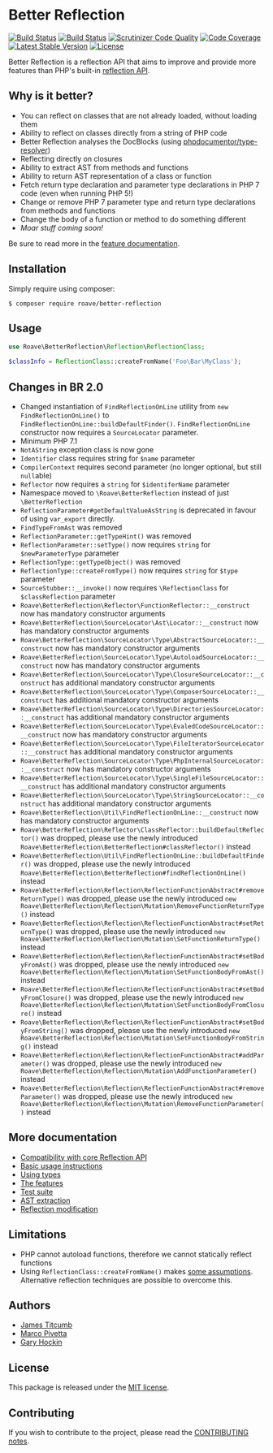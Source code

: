 Better Reflection
=================

[![Build Status](https://travis-ci.org/Roave/BetterReflection.svg?branch=master)](https://travis-ci.org/Roave/BetterReflection) [![Build Status](https://ci.appveyor.com/api/projects/status/github/Roave/BetterReflection?svg=true&branch=master)](https://ci.appveyor.com/project/Ocramius/betterreflection-4jx2w) [![Scrutinizer Code Quality](https://scrutinizer-ci.com/g/Roave/BetterReflection/badges/quality-score.png?b=master)](https://scrutinizer-ci.com/g/Roave/BetterReflection/?branch=master) [![Code Coverage](https://scrutinizer-ci.com/g/Roave/BetterReflection/badges/coverage.png?b=master)](https://scrutinizer-ci.com/g/Roave/BetterReflection/?branch=master) [![Latest Stable Version](https://poser.pugx.org/roave/better-reflection/v/stable)](https://packagist.org/packages/roave/better-reflection) [![License](https://poser.pugx.org/roave/better-reflection/license)](https://packagist.org/packages/roave/better-reflection)

Better Reflection is a reflection API that aims to improve and provide more
features than PHP's built-in [reflection API](http://php.net/manual/en/book.reflection.php).

## Why is it better?

* You can reflect on classes that are not already loaded, without loading them
* Ability to reflect on classes directly from a string of PHP code
* Better Reflection analyses the DocBlocks (using [phpdocumentor/type-resolver](https://github.com/phpDocumentor/TypeResolver))
* Reflecting directly on closures
* Ability to extract AST from methods and functions
* Ability to return AST representation of a class or function
* Fetch return type declaration and parameter type declarations in PHP 7 code (even when running PHP 5!)
* Change or remove PHP 7 parameter type and return type declarations from methods and functions
* Change the body of a function or method to do something different
* *Moar stuff coming soon!*

Be sure to read more in the [feature documentation](https://github.com/Roave/BetterReflection/tree/master/docs/features.md).

## Installation

Simply require using composer:

```shell
$ composer require roave/better-reflection
```

## Usage

```php
use Roave\BetterReflection\Reflection\ReflectionClass;

$classInfo = ReflectionClass::createFromName('Foo\Bar\MyClass');
```

## Changes in BR 2.0

 * Changed instantiation of `FindReflectionOnLine` utility from `new FindReflectionOnLine()` to `FindReflectionOnLine::buildDefaultFinder()`. `FindReflectionOnLine` constructor now requires a `SourceLocator` parameter.
 * Minimum PHP 7.1
 * `NotAString` exception class is now gone
 * `Identifier` class requires string for `$name` parameter
 * `CompilerContext` requires second parameter (no longer optional, but still `null`able)
 * `Reflector` now requires a `string` for `$identiferName` parameter
 * Namespace moved to `\Roave\BetterReflection` instead of just `\BetterReflection`
 * `ReflectionParameter#getDefaultValueAsString` is deprecated in favour of using `var_export` directly.
 * `FindTypeFromAst` was removed
 * `ReflectionParameter::getTypeHint()` was removed
 * `ReflectionParameter::setType()` now requires `string` for `$newParameterType` parameter
 * `ReflectionType::getTypeObject()` was removed
 * `ReflectionType::createFromType()` now requires `string` for `$type` parameter
 * `SourceStubber::__invoke()` now requires `\ReflectionClass` for `$classReflection` parameter
 * `Roave\BetterReflection\Reflector\FunctionReflector::__construct` now has mandatory constructor arguments
 * `Roave\BetterReflection\SourceLocator\Ast\Locator::__construct` now has mandatory constructor arguments
 * `Roave\BetterReflection\SourceLocator\Type\AbstractSourceLocator::__construct` now has mandatory constructor arguments
 * `Roave\BetterReflection\SourceLocator\Type\AutoloadSourceLocator::__construct` now has mandatory constructor arguments
 * `Roave\BetterReflection\SourceLocator\Type\ClosureSourceLocator::__construct` has additional mandatory constructor arguments
 * `Roave\BetterReflection\SourceLocator\Type\ComposerSourceLocator::__construct` has additional mandatory constructor arguments
 * `Roave\BetterReflection\SourceLocator\Type\DirectoriesSourceLocator::__construct` has additional mandatory constructor arguments
 * `Roave\BetterReflection\SourceLocator\Type\EvaledCodeSourceLocator::__construct` now has mandatory constructor arguments
 * `Roave\BetterReflection\SourceLocator\Type\FileIteratorSourceLocator::__construct` has additional mandatory constructor arguments
 * `Roave\BetterReflection\SourceLocator\Type\PhpInternalSourceLocator::__construct` now has mandatory constructor arguments
 * `Roave\BetterReflection\SourceLocator\Type\SingleFileSourceLocator::__construct` has additional mandatory constructor arguments
 * `Roave\BetterReflection\SourceLocator\Type\StringSourceLocator::__construct` has additional mandatory constructor arguments
 * `Roave\BetterReflection\Util\FindReflectionOnLine::__construct` now has mandatory constructor arguments
 * `Roave\BetterReflection\Reflector\ClassReflector::buildDefaultReflector()` was dropped, please use the newly
   introduced `Roave\BetterReflection\BetterReflection#classReflector()` instead
 * `Roave\BetterReflection\Util\FindReflectionOnLine::buildDefaultFinder()` was dropped, please use the newly
   introduced `Roave\BetterReflection\BetterReflection#findReflectionOnLine()` instead
 * `Roave\BetterReflection\Reflection\ReflectionFunctionAbstract#removeReturnType()` was dropped, please use the newly
   introduced `new Roave\BetterReflection\Reflection\Mutation\RemoveFunctionReturnType()` instead
 * `Roave\BetterReflection\Reflection\ReflectionFunctionAbstract#setReturnType()` was dropped, please use the newly
   introduced `new Roave\BetterReflection\Reflection\Mutation\SetFunctionReturnType()` instead
 * `Roave\BetterReflection\Reflection\ReflectionFunctionAbstract#setBodyFromAst()` was dropped, please use the newly
   introduced `new Roave\BetterReflection\Reflection\Mutation\SetFunctionBodyFromAst()` instead
 * `Roave\BetterReflection\Reflection\ReflectionFunctionAbstract#setBodyFromClosure()` was dropped, please use the newly
   introduced `new Roave\BetterReflection\Reflection\Mutation\SetFunctionBodyFromClosure()` instead
 * `Roave\BetterReflection\Reflection\ReflectionFunctionAbstract#setBodyFromString()` was dropped, please use the newly
   introduced `new Roave\BetterReflection\Reflection\Mutation\SetFunctionBodyFromString()` instead
 * `Roave\BetterReflection\Reflection\ReflectionFunctionAbstract#addParameter()` was dropped, please use the newly
   introduced `new Roave\BetterReflection\Reflection\Mutation\AddFunctionParameter()` instead
 * `Roave\BetterReflection\Reflection\ReflectionFunctionAbstract#removeParameter()` was dropped, please use the newly
   introduced `new Roave\BetterReflection\Reflection\Mutation\RemoveFunctionParameter()` instead

## More documentation

* [Compatibility with core Reflection API](https://github.com/Roave/BetterReflection/tree/master/docs/compatibility.md)
* [Basic usage instructions](https://github.com/Roave/BetterReflection/tree/master/docs/usage.md)
* [Using types](https://github.com/Roave/BetterReflection/tree/master/docs/types.md)
* [The features](https://github.com/Roave/BetterReflection/tree/master/docs/features.md)
* [Test suite](https://github.com/Roave/BetterReflection/blob/master/test/README.md)
* [AST extraction](https://github.com/Roave/BetterReflection/tree/master/docs/ast-extraction.md)
* [Reflection modification](https://github.com/Roave/BetterReflection/tree/master/docs/reflection-modification.md)

## Limitations

* PHP cannot autoload functions, therefore we cannot statically reflect functions
* Using `ReflectionClass::createFromName()` makes [some assumptions](https://github.com/Roave/BetterReflection/tree/master/docs/usage.md#basic-reflection). Alternative reflection techniques are possible to overcome this.

## Authors

* [James Titcumb](https://github.com/asgrim)
* [Marco Pivetta](https://github.com/Ocramius)
* [Gary Hockin](https://github.com/GeeH)

## License

This package is released under the [MIT license](LICENSE).

## Contributing

If you wish to contribute to the project, please read the [CONTRIBUTING notes](CONTRIBUTING.md).
